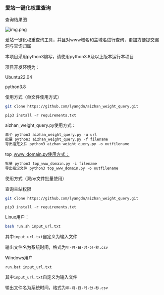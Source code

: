 ### 爱站一键化权重查询

查询结果图

![img.png](img.png)

爱站一键化权重查询工具，并且对www域名和主域名进行查询，更加方便提交漏洞与查询归属

本项目采用python3编写，请使用python3.8及以上版本运行本项目

项目开发环境为：

Ubuntu22.04

python3.8

使用方式（单文件使用方式）

```sh
git clone https://github.com/lyangdn/aizhan_weight_query.git
```

```shell
pip3 install -r requirements.txt
```


aizhan_weight_query.py使用方式：
```python
单个 python3 aizhan_weight_query.py -u url
批量 python3 aizhan_weight_query.py -f filename
导出指定文件 python3 aizhan_weight_query.py -o outfilename
```
top_www_domain.py使用方式：
```python
批量 python3 top_www_domain.py -i filename
导出指定文件 python3 top_www_domain.py -o outfilename
```

使用方式（双py文件批量使用）

查询主站权限
```sh
git clone https://github.com/lyangdn/aizhan_weight_query.git
```

```shell
pip3 install -r requirements.txt
```



Linux用户：

```sh
bash run.sh input_url.txt
```

其中``input_url.txt``自定义为输入文件

输出文件名为系统时间，格式为``年-月-日-时-分-秒.csv``

Windows用户

```shell
run.bat input_url.txt
```

其中``input_url.txt``自定义为输入文件

输出文件名为系统时间，格式为``年-月-日-时-分-秒.csv``